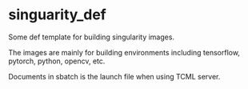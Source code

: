 # singuarity_def
Some def template for building singularity images.

The images are mainly for building environments including tensorflow, pytorch, python, opencv, etc.

Documents in sbatch is the launch file when using TCML server.

